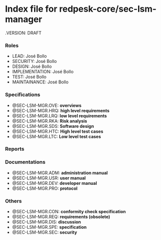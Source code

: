 # Index file for redpesk-core/sec-lsm-manager

.VERSION: DRAFT

### Roles

- LEAD: José Bollo
- SECURITY: José Bollo
- DESIGN: José Bollo
- IMPLEMENTATION: José Bollo
- TEST: José Bollo
- MAINTAINANCE: José Bollo

### Specifications

- @SEC-LSM-MGR.OVE: **overviews**
- @SEC-LSM-MGR.HRQ: **high level requirements**
- @SEC-LSM-MGR.LRQ: **low level requirements**
- @SEC-LSM-MGR.RKA: **Risk analysis**
- @SEC-LSM-MGR.SDS: **Software design**
- @SEC-LSM-MGR.HTC: **High level test cases**
- @SEC-LSM-MGR.LTC: **Low level test cases**


### Reports


### Documentations 

- @SEC-LSM-MGR.ADM: **administration manual**
- @SEC-LSM-MGR.USR: **user manual**
- @SEC-LSM-MGR.DEV: **developer manual**
- @SEC-LSM-MGR.PRO: **protocol**


### Others

- @SEC-LSM-MGR.CON: **conformity check specification**
- @SEC-LSM-MGR.REQ: **requirements (obsolete)**
- @SEC-LSM-MGR.DIS: **discussion**
- @SEC-LSM-MGR.SPE: **specification**
- @SEC-LSM-MGR.SEC: **security**



